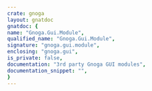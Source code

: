 ```yaml
---
crate: gnoga
layout: gnatdoc
gnatdoc: {
name: "Gnoga.Gui.Module",
qualified_name: "Gnoga.Gui.Module",
signature: "gnoga.gui.module",
enclosing: "gnoga.gui",
is_private: false,
documentation: "3rd party Gnoga GUI modules",
documentation_snippet: "",
}
---
```

